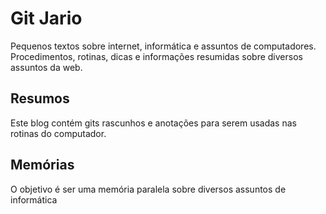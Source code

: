 # Git Jario
Pequenos textos sobre internet, informática e assuntos de computadores. Procedimentos, rotinas, dicas e informações resumidas sobre diversos assuntos da web.

## Resumos
Este blog contém gits rascunhos e anotações para serem usadas nas rotinas do computador.

## Memórias
O objetivo é ser uma memória paralela sobre diversos assuntos de informática
